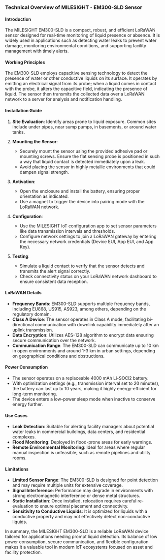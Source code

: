 ### Technical Overview of MILESIGHT - EM300-SLD Sensor

#### Introduction
The MILESIGHT EM300-SLD is a compact, robust, and efficient LoRaWAN sensor designed for real-time monitoring of liquid presence or absence. It is widely used in applications such as detecting water leaks to prevent water damage, monitoring environmental conditions, and supporting facility management with timely alerts.

#### Working Principles
The EM300-SLD employs capacitive sensing technology to detect the presence of water or other conductive liquids on its surface. It operates by emitting an electrical signal from its probe; when a liquid comes in contact with the probe, it alters the capacitive field, indicating the presence of liquid. The sensor then transmits the collected data over a LoRaWAN network to a server for analysis and notification handling.

#### Installation Guide

1. **Site Evaluation**: Identify areas prone to liquid exposure. Common sites include under pipes, near sump pumps, in basements, or around water tanks.

2. **Mounting the Sensor**:
   - Securely mount the sensor using the provided adhesive pad or mounting screws. Ensure the flat sensing probe is positioned in such a way that liquid contact is detected immediately upon a leak.
   - Avoid placing the sensor in highly metallic environments that could dampen signal strength.

3. **Activation**:
   - Open the enclosure and install the battery, ensuring proper orientation as indicated.
   - Use a magnet to trigger the device into pairing mode with the LoRaWAN network.

4. **Configuration**:
   - Use the MILESIGHT IoT configuration app to set sensor parameters like data transmission intervals and thresholds.
   - Configure network settings to join a LoRaWAN gateway by entering the necessary network credentials (Device EUI, App EUI, and App Key).

5. **Testing**:
   - Simulate a liquid contact to verify that the sensor detects and transmits the alert signal correctly.
   - Check connectivity status on your LoRaWAN network dashboard to ensure consistent data reception.

#### LoRaWAN Details
- **Frequency Bands**: EM300-SLD supports multiple frequency bands, including EU868, US915, AS923, among others, depending on the regulatory domain.
- **Class A Device**: The sensor operates in Class A mode, facilitating bi-directional communication with downlink capability immediately after an uplink transmission.
- **Data Encryption**: Utilizes AES-128 algorithm to encrypt data ensuring secure communication over the network.
- **Communication Range**: The EM300-SLD can communicate up to 10 km in open environments and around 1-3 km in urban settings, depending on geographical conditions and obstructions.

#### Power Consumption
- The sensor operates on a replaceable 4000 mAh Li-SOCl2 battery.
- With optimization settings (e.g., transmission interval set to 20 minutes), the battery can last up to 10 years, making it highly energy-efficient for long-term monitoring.
- The device enters a low-power sleep mode when inactive to conserve energy further.

#### Use Cases
- **Leak Detection**: Suitable for alerting facility managers about potential water leaks in commercial buildings, data centers, and residential complexes.
- **Flood Monitoring**: Deployed in flood-prone areas for early warnings.
- **Remote Environmental Monitoring**: Ideal for areas where regular manual inspection is unfeasible, such as remote pipelines and utility rooms.

#### Limitations
- **Limited Sensor Range**: The EM300-SLD is designed for point detection and may require multiple units for extensive coverage.
- **Signal Interference**: Performance may degrade in environments with strong electromagnetic interference or dense metal structures.
- **Static Installation**: Once installed, relocation requires careful re-evaluation to ensure optimal placement and connectivity.
- **Sensitivity to Conductive Liquids**: It is optimized for liquids with a conductive property and may not effectively detect non-conductive liquids.

In summary, the MILESIGHT EM300-SLD is a reliable LoRaWAN device tailored for applications needing prompt liquid detection. Its balance of low power consumption, secure communication, and flexible configuration makes it a valuable tool in modern IoT ecosystems focused on asset and facility protection.